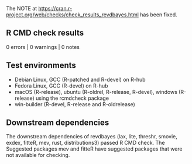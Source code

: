 The NOTE at https://cran.r-project.org/web/checks/check_results_revdbayes.html has been fixed.

## R CMD check results

0 errors | 0 warnings | 0 notes

## Test environments

- Debian Linux, GCC (R-patched and R-devel) on R-hub
- Fedora Linux, GCC (R-devel) on R-hub
- macOS (R-release), ubuntu (R-oldrel, R-release, R-devel), windows (R-release) using the rcmdcheck package
- win-builder (R-devel, R-release and R-oldrelease)

## Downstream dependencies

The downstream dependencies of revdbayes (lax, lite, threshr, smovie, exdex, fitteR, mev, rust, distributions3) passed R CMD check. The Suggested packages mev and fitteR have suggested packages that were not available for checking.

